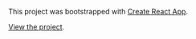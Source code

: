 This project was bootstrapped with [Create React App](https://github.com/facebook/create-react-app).

[View the project](https://csb-7zkx3kn861.netlify.com/).

